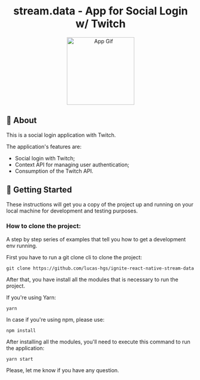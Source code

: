<h1 align="center">stream.data - App for Social Login w/ Twitch</h1>

<div align="center">

<img width="180" src="./assets/app.gif" alt="App Gif">

</div>

## 🧐 About <a name = "about"></a>

This is a social login application with Twitch.

The application's features are:

- Social login with Twitch;
- Context API for managing user authentication;
- Consumption of the Twitch API.

## 🏁 Getting Started <a name = "getting_started"></a>

These instructions will get you a copy of the project up and running on your local machine for development and testing purposes.

### How to clone the project:

A step by step series of examples that tell you how to get a development env running.

First you have to run a git clone cli to clone the project: 

```
git clone https://github.com/lucas-hgs/ignite-react-native-stream-data
```

After that, you have install all the modules that is necessary to run the project.

If you're using Yarn:

```
yarn
```

In case if you're using npm, please use:

```
npm install
```

After installing all the modules, you'll need to execute this command to run the application:


```
yarn start
```

Please, let me know if you have any question.